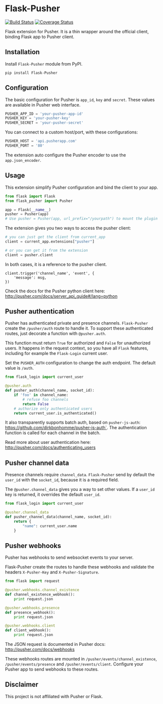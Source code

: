 Flask-Pusher
============
[![Build Status](https://travis-ci.org/iurisilvio/Flask-Pusher.svg?branch=master)](https://travis-ci.org/iurisilvio/Flask-Pusher)
[![Coverage Status](https://coveralls.io/repos/iurisilvio/Flask-Pusher/badge.png?branch=master)](https://coveralls.io/r/iurisilvio/Flask-Pusher?branch=master)


Flask extension for Pusher. It is a thin wrapper around the official client,
binding Flask app to Pusher client.

Installation
------------

Install `Flask-Pusher` module from PyPI.

```
pip install Flask-Pusher
```

Configuration
-------------

The basic configuration for Pusher is `app_id`, `key` and `secret`. These values are available in Pusher web interface.

```python
PUSHER_APP_ID = 'your-pusher-app-id'
PUSHER_KEY = 'your-pusher-key'
PUSHER_SECRET = 'your-pusher-secret'
```

You can connect to a custom host/port, with these configurations:

```python
PUSHER_HOST = 'api.pusherapp.com'
PUSHER_PORT = '80'
```

The extension auto configure the Pusher encoder to use the `app.json_encoder`.

Usage
-----

This extension simplify Pusher configuration and bind the client to your app.

```python
from flask import Flask
from flask_pusher import Pusher

app = Flask(__name__)
pusher = Pusher(app)
# Use pusher = Pusher(app, url_prefix="/yourpath") to mount the plugin in another path
```

The extension gives you two ways to access the pusher client:

```python
# you can just get the client from current_app
client = current_app.extensions["pusher"]

# or you can get it from the extension
client = pusher.client
```

In both cases, it is a reference to the pusher client.

```
client.trigger('channel_name', 'event', {
    'message': msg,
})
```

Check the docs for the Pusher python client here: http://pusher.com/docs/server_api_guide#/lang=python

Pusher authentication
---------------------

Pusher has authenticated private and presence channels. `Flask-Pusher` create
the `/pusher/auth` route to handle it. To support these authenticated routes,
just decorate a function with `@pusher.auth`.

This function must return `True` for authorized and `False` for unauthorized
users. It happens in the request context, so you have all `Flask` features,
including for example the `Flask-Login` current user.

Set the `PUSHER_AUTH` configuration to change the auth endpoint. The default value is `/auth`.

```python
from flask_login import current_user

@pusher.auth
def pusher_auth(channel_name, socket_id):
    if 'foo' in channel_name:
        # refuse foo channels
        return False
    # authorize only authenticated users
    return current_user.is_authenticated()
```

It also transparently supports batch auth, based on `pusher-js-auth`: https://github.com/dirkbonhomme/pusher-js-auth`. The authentication function is called for each channel in the batch.

Read more about user authentication here: http://pusher.com/docs/authenticating_users


Pusher channel data
-------------------

Presence channels require `channel_data`. `Flask-Pusher` send by default the
`user_id` with the `socket_id`, because it is a required field.

The `@pusher.channel_data` gives you a way to set other values. If a `user_id`
key is returned, it overrides the default `user_id`.

```python
from flask_login import current_user

@pusher.channel_data
def pusher_channel_data(channel_name, socket_id):
    return {
        "name": current_user.name
    }
```

Pusher webhooks
---------------

Pusher has webhooks to send websocket events to your server.

Flask-Pusher create the routes to handle these webhooks and validate the headers `X-Pusher-Key` and `X-Pusher-Signature`.

```python
from flask import request

@pusher.webhooks.channel_existence
def channel_existence_webhook():
    print request.json

@pusher.webhooks.presence
def presence_webhook():
    print request.json

@pusher.webhooks.client
def client_webhook():
    print request.json
```

The JSON request is documented in Pusher docs: http://pusher.com/docs/webhooks

These webhooks routes are mounted in `/pusher/events/channel_existence`, `/pusher/events/presence` and `/pusher/events/client`. Configure your Pusher app to send webhooks to these routes.


Disclaimer
----------
This project is not affiliated with Pusher or Flask.
